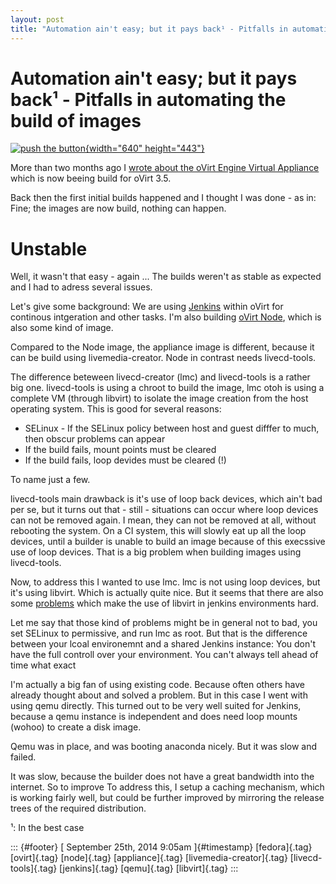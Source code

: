 ```yaml
---
layout: post
title: "Automation ain't easy; but it pays back¹ - Pitfalls in automating the build of images"
---
```



Automation ain\'t easy; but it pays back¹ - Pitfalls in automating the build of images
======================================================================================

[![push the
button](https://farm7.staticflickr.com/6147/5978129712_541d6661c8_z.jpg){width="640"
height="443"}](https://www.flickr.com/photos/simonm1965/5978129712 "push the button by Simon Murphy, on Flickr")

More than two months ago I [wrote about the oVirt Engine Virtual
Appliance](http://dummdida.tumblr.com/post/91741656270/weekly-ovirt-engine-virtual-appliance-builds)
which is now beeing build for oVirt 3.5.

Back then the first initial builds happened and I thought I was done -
as in: Fine; the images are now build, nothing can happen.

Unstable
========

Well, it wasn't that easy - again ... The builds weren't as stable as
expected and I had to adress several issues.

Let's give some background: We are using
[Jenkins](http://jenkins.ovirt.org) within oVirt for continous
intgeration and other tasks. I'm also building [oVirt
Node](http://www.ovirt.org/Node), which is also some kind of image.

Compared to the Node image, the appliance image is different, because it
can be build using livemedia-creator. Node in contrast needs
livecd-tools.

The difference beteween livecd-creator (lmc) and livecd-tools is a
rather big one. livecd-tools is using a chroot to build the image, lmc
otoh is using a complete VM (through libvirt) to isolate the image
creation from the host operating system. This is good for several
reasons:

-   SELinux - If the SELinux policy between host and guest difffer to
    much, then obscur problems can appear
-   If the build fails, mount points must be cleared
-   If the build fails, loop devides must be cleared (!)

To name just a few.

livecd-tools main drawback is it's use of loop back devices, which ain't
bad per se, but it turns out that - still - situations can occur where
loop devices can not be removed again. I mean, they can not be removed
at all, without rebooting the system. On a CI system, this will slowly
eat up all the loop devices, until a builder is unable to build an image
because of this execssive use of loop devices. That is a big problem
when building images using livecd-tools.

Now, to address this I wanted to use lmc. lmc is not using loop devices,
but it's using libvirt. Which is actually quite nice. But it seems that
there are also some
[problems](https://bugzilla.redhat.com/show_bug.cgi?id=1103308) which
make the use of libvirt in jenkins environments hard.

Let me say that those kind of problems might be in general not to bad,
you set SELinux to permissive, and run lmc as root. But that is the
difference between your lcoal environemnt and a shared Jenkins instance:
You don't have the full controll over your environment. You can't always
tell ahead of time what exact

I'm actually a big fan of using existing code. Because often others have
already thought about and solved a problem. But in this case I went with
using qemu directly. This turned out to be very well suited for Jenkins,
because a qemu instance is independent and does need loop mounts (wohoo)
to create a disk image.

Qemu was in place, and was booting anaconda nicely. But it was slow and
failed.

It was slow, because the builder does not have a great bandwidth into
the internet. So to improve To address this, I setup a caching
mechanism, which is working fairly well, but could be further improved
by mirroring the release trees of the required distribution.

¹: In the best case

::: {#footer}
[ September 25th, 2014 9:05am ]{#timestamp} [fedora]{.tag} [ovirt]{.tag}
[node]{.tag} [appliance]{.tag} [livemedia-creator]{.tag}
[livecd-tools]{.tag} [jenkins]{.tag} [qemu]{.tag} [libvirt]{.tag}
:::
